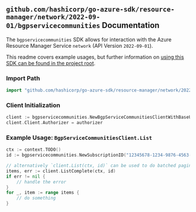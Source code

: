 
## `github.com/hashicorp/go-azure-sdk/resource-manager/network/2022-09-01/bgpservicecommunities` Documentation

The `bgpservicecommunities` SDK allows for interaction with the Azure Resource Manager Service `network` (API Version `2022-09-01`).

This readme covers example usages, but further information on [using this SDK can be found in the project root](https://github.com/hashicorp/go-azure-sdk/tree/main/docs).

### Import Path

```go
import "github.com/hashicorp/go-azure-sdk/resource-manager/network/2022-09-01/bgpservicecommunities"
```


### Client Initialization

```go
client := bgpservicecommunities.NewBgpServiceCommunitiesClientWithBaseURI("https://management.azure.com")
client.Client.Authorizer = authorizer
```


### Example Usage: `BgpServiceCommunitiesClient.List`

```go
ctx := context.TODO()
id := bgpservicecommunities.NewSubscriptionID("12345678-1234-9876-4563-123456789012")

// alternatively `client.List(ctx, id)` can be used to do batched pagination
items, err := client.ListComplete(ctx, id)
if err != nil {
	// handle the error
}
for _, item := range items {
	// do something
}
```
